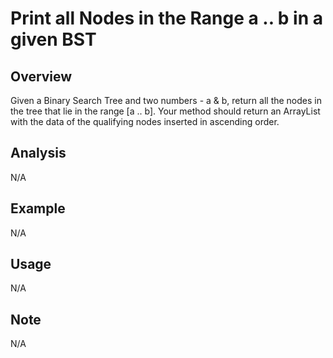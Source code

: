 # Print all Nodes in the Range a .. b in a given BST

Overview
---
Given a Binary Search Tree and two numbers - a & b, return all the nodes in the 
tree that lie in the range [a .. b]. Your method should return an ArrayList 
with the data of the qualifying nodes inserted in ascending order.

Analysis
---
N/A

Example
---
N/A

Usage
---
N/A

Note
---
N/A
